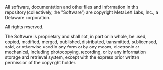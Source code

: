 All software, documentation and other files and information in this repository (collectively, the "Software") are copyright MetaLeX Labs, Inc., a Delaware corporation.

All rights reserved.

The Software is proprietary and shall not, in part or in whole, be used, copied, modified, merged, published, distributed, transmitted, sublicensed, sold, or otherwise used in any form or by any means, electronic or mechanical, including photocopying, recording, or by any information storage and retrieval system, except with the express prior written permission of the copyright holder.
